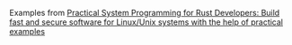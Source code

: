 Examples from [Practical System Programming for Rust Developers: Build fast and secure software for Linux/Unix systems with the help of practical examples](https://www.amazon.com/Practical-System-Programming-Rust-Developers-ebook/dp/B08MBCQ5L1/ref=sr_1_1?crid=3CM63RYNELH9D&dib=eyJ2IjoiMSJ9.zUgkFuhqz8aSWr7Gk-My4bQipMCVOITW0phdLhIfjgGuubikUhXGGJ--z81V-H4yVJy1HUHDes16mwm1m9j5MzJUcWDvnIe9mefuS70dFpAvGzx2_qR2hgtZxkPX1-Dz7Cp_nbMgA_1hXzW-X-sKaFucWud5nH6wU8dyDeiiWpN8adAEZGqoiLk4XlIfsUUm1YR2GYW7AZ1T-lACjXfdoBAB3MIQi8YcqT_ZQxpd6JE.l4pUdoTUXWp4-NOYnLCCdDMVUxbFedsiUyHBxPo1Ulo&dib_tag=se&keywords=practical+system+programing&qid=1711181163&sprefix=practical+system+programing+%2Caps%2C266&sr=8-1)